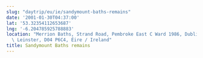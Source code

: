 ```yaml
---
slug: "daytrip/eu/ie/sandymount-baths-remains"
date: '2001-01-30T04:37:00'
lat: '53.32354112653687'
lng: '-6.204785925788883'
location: "Merrion Baths, Strand Road, Pembroke East C Ward 1986, Dublin, Dublin 4,\
  \ Leinster, D04 P6C4, Éire / Ireland"
title: Sandymount Baths remains
---
```



